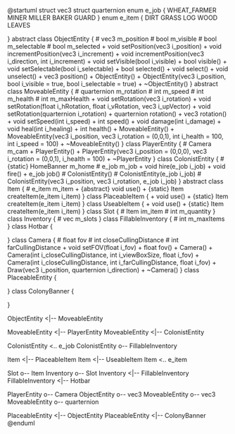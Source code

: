 @startuml
struct vec3
struct quarternion
enum e_job {
	WHEAT_FARMER
	MINER
	MILLER
	BAKER
	GUARD
}
enum e_item {
	DIRT
	GRASS
	LOG
	WOOD
	LEAVES
	
}
abstract class ObjectEntity {
	# vec3 m_position
	# bool m_visible
	# bool m_selectable
	# bool m_selected
	+ void setPosition(vec3 i_position)
	+ void incrementPosition(vec3 i_increment)
	+ void incrementPosition(vec3 i_direction, int i_increment)
	+ void setVisible(bool i_visible)
	+ bool visible()
	+ void setSelectable(bool i_selectable)
	+ bool selected()
	+ void select()
	+ void unselect()
	+ vec3 position()
	+ ObjectEntity()
	+ ObjectEntity(vec3 i_position, bool i_visible = true, bool i_selectable = true)
	+ ~ObjectEntity()
}
abstract class MoveableEntity {
	# quarternion m_rotation
	# int m_speed
	# int m_health
	# int m_maxHealth
	+ void setRotation(vec3 i_rotation)
	+ void setRotation(float i_hRotation, float i_vRotation, vec3 i_upVector)
	+ void setRotation(quarternion i_rotation)
	+ quarternion rotation()
	+ vec3 rotation()
	+ void setSpeed(int i_speed)
	+ int speed()
	+ void damage(int i_damage)
	+ void heal(int i_healing)
	+ int health()
	+ MoveableEntity()
	+ MoveableEntity(vec3 i_position, vec3 i_rotation = (0,0,1), int i_health = 100, int i_speed = 100)
	+ ~MoveableEntity()
}
class PlayerEntity {
	# Camera m_cam
	+ PlayerEntity()
	+ PlayerEntity(vec3 i_position = (0,0,0), vec3 i_rotation = (0,0,1), i_health = 100)
	+ ~PlayerEntity
}
class ColonistEntity {
	# {static} HomeBanner m_home
	# e_job m_job
	+ void hire(e_job i_job)
	+ void fire()
	+ e_job job()
	# ColonistEntity()
	# ColonistEntity(e_job i_job)
	# ColonistEntity(vec3 i_position, vec3 i_rotation, e_job i_job)
}
abstract class Item {
	# e_item m_item
	+ {abstract} void use()
	+ {static} Item createItem(e_item i_item)
}
class PlaceableItem {
	+ void use()
	+ {static} Item createItem(e_item i_item)
}
class UseableItem {
	+ void use()
	+ {static} Item createItem(e_item i_item)
}
class Slot {
	# Item im_item
	# int m_quantity
}
class Inventory {
	# vec<Slot> m_slots
}
class FillableInventory {
	# int m_maxItems
}
class Hotbar {

}
class Camera {
	# float fov
	# int closeCullingDistance
	# int farCullingDistance
	+ void setFOV(float i_fov)
	+ float fov()
	+ Camera()
	+ Camera(int i_closeCullingDistance, int i_viewBoxSize, float i_fov)
	+ Camera(int i_closeCullingDistance, int i_farCullingDistance, float i_fov)
	+ Draw(vec3 i_position, quarternion i_direction)
	+ ~Camera()
}
class PlaceableEntity {

}
class ColonyBanner {

}

ObjectEntity <|-- MoveableEntity

MoveableEntity <|-- PlayerEntity
MoveableEntity <|-- ColonistEntity

ColonistEntity <.. e_job
ColonistEntity o-- FillableInventory

Item <|-- PlaceableItem
Item <|-- UseableItem
Item <.. e_item

Slot o-- Item
Inventory o-- Slot
Inventory <|-- FillableInventory
FillableInventory <|-- Hotbar

PlayerEntity o-- Camera
ObjectEntity o-- vec3
MoveableEntity o-- vec3
MoveableEntity o-- quarternion

PlaceableEntity <|-- ObjectEntity
PlaceableEntity <|-- ColonyBanner
@enduml